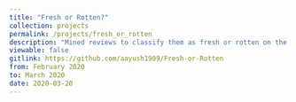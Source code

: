 ```yaml
---
title: "Fresh or Rotten?"
collection: projects 
permalink: /projects/fresh_or_rotten
description: "Mined reviews to classify them as fresh or rotten on the Rotten Tomatoes Movie Review data using Naïve Bayes algorithm. Tuned the model’s hyperparameters using K-Fold Cross Validation to attain an accuracy of 67.03%"
viewable: false
gitlink: https://github.com/aayush1909/Fresh-or-Rotten
from: February 2020
to: March 2020
date: 2020-03-20
---
```

